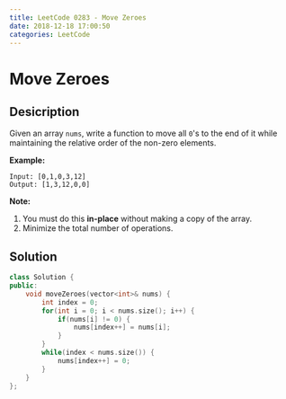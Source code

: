 ```yaml
---
title: LeetCode 0283 - Move Zeroes
date: 2018-12-18 17:00:50
categories: LeetCode
---
```

# Move Zeroes

<!--more-->

## Desicription

Given an array `nums`, write a function to move all `0`'s to the end of it while maintaining the relative order of the non-zero elements.

**Example:**

```
Input: [0,1,0,3,12]
Output: [1,3,12,0,0]
```

**Note:**

1. You must do this **in-place** without making a copy of the array.
2. Minimize the total number of operations.

## Solution

```cpp
class Solution {
public:
    void moveZeroes(vector<int>& nums) {
        int index = 0;
        for(int i = 0; i < nums.size(); i++) {
            if(nums[i] != 0) {
                nums[index++] = nums[i];
            }
        }
        while(index < nums.size()) {
            nums[index++] = 0;
        }
    }
};
```